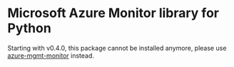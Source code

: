 # Microsoft Azure Monitor library for Python

Starting with v0.4.0, this package cannot be installed anymore, please use [azure-mgmt-monitor](https://pypi.org/project/azure-mgmt-monitor/) instead.
